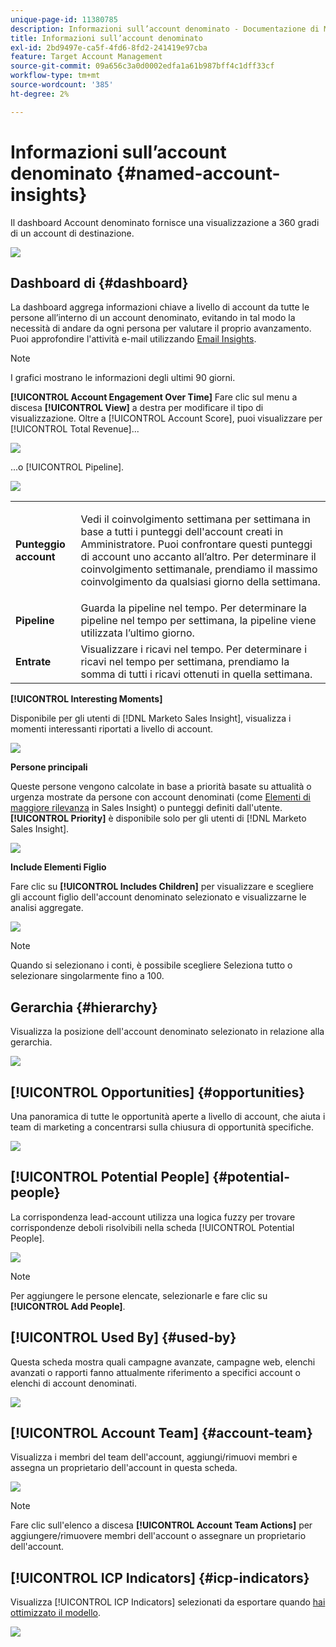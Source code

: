 ```yaml
---
unique-page-id: 11380785
description: Informazioni sull’account denominato - Documentazione di Marketo - Documentazione del prodotto
title: Informazioni sull’account denominato
exl-id: 2bd9497e-ca5f-4fd6-8fd2-241419e97cba
feature: Target Account Management
source-git-commit: 09a656c3a0d0002edfa1a61b987bff4c1dff33cf
workflow-type: tm+mt
source-wordcount: '385'
ht-degree: 2%

---
```


# Informazioni sull’account denominato {#named-account-insights}

Il dashboard Account denominato fornisce una visualizzazione a 360 gradi di un account di destinazione.

![](assets/one-1.png)

## Dashboard di {#dashboard}

La dashboard aggrega informazioni chiave a livello di account da tutte le persone all’interno di un account denominato, evitando in tal modo la necessità di andare da ogni persona per valutare il proprio avanzamento. Puoi approfondire l&#39;attività e-mail utilizzando [Email Insights](/help/marketo/product-docs/reporting/email-insights/filtering-in-email-insights.md#account-based-marketing).

>[!NOTE]
>
>I grafici mostrano le informazioni degli ultimi 90 giorni.

**[!UICONTROL Account Engagement Over Time]** Fare clic sul menu a discesa **[!UICONTROL View]** a destra per modificare il tipo di visualizzazione. Oltre a [!UICONTROL Account Score], puoi visualizzare per [!UICONTROL Total Revenue]...

![](assets/two-new.png)

...o [!UICONTROL Pipeline].

![](assets/three-new.png)

<table>
 <tbody>
  <tr>
   <td><strong><span class="uicontrol">Punteggio account</span></strong></td>
   <td><p>Vedi il coinvolgimento settimana per settimana in base a tutti i punteggi dell'account creati in <span class="uicontrol">Amministratore</span>. Puoi confrontare questi punteggi di account uno accanto all’altro. Per determinare il coinvolgimento settimanale, prendiamo il massimo coinvolgimento da qualsiasi giorno della settimana.</p></td>
  </tr>
  <tr>
   <td><strong><span class="uicontrol">Pipeline</span></strong></td>
   <td>Guarda la pipeline nel tempo. Per determinare la pipeline nel tempo per settimana, la pipeline viene utilizzata l’ultimo giorno.</td>
  </tr>
  <tr>
   <td><strong><span class="uicontrol">Entrate</span></strong></td>
   <td>Visualizzare i ricavi nel tempo. Per determinare i ricavi nel tempo per settimana, prendiamo la somma di tutti i ricavi ottenuti in quella settimana.</td>
  </tr>
 </tbody>
</table>

**[!UICONTROL Interesting Moments]**

Disponibile per gli utenti di [!DNL Marketo Sales Insight], visualizza i momenti interessanti riportati a livello di account.

![](assets/int-mom.png)

**Persone principali**

Queste persone vengono calcolate in base a priorità basate su attualità o urgenza mostrate da persone con account denominati (come [Elementi di maggiore rilevanza](/help/marketo/product-docs/marketo-sales-insight/msi-for-salesforce/features/stars-and-flames/priority-urgency-relative-score-and-best-bets.md) in Sales Insight) o punteggi definiti dall&#39;utente. **[!UICONTROL Priority]** è disponibile solo per gli utenti di [!DNL Marketo Sales Insight].

![](assets/top-ten.png)

**Include Elementi Figlio**

Fare clic su **[!UICONTROL Includes Children]** per visualizzare e scegliere gli account figlio dell&#39;account denominato selezionato e visualizzarne le analisi aggregate.

![](assets/abm.png)

>[!NOTE]
>
>Quando si selezionano i conti, è possibile scegliere Seleziona tutto o selezionare singolarmente fino a 100.

## Gerarchia {#hierarchy}

Visualizza la posizione dell&#39;account denominato selezionato in relazione alla gerarchia.

![](assets/hierarchy.png)

## [!UICONTROL Opportunities] {#opportunities}

Una panoramica di tutte le opportunità aperte a livello di account, che aiuta i team di marketing a concentrarsi sulla chiusura di opportunità specifiche.

![](assets/four-1.png)

## [!UICONTROL Potential People] {#potential-people}

La corrispondenza lead-account utilizza una logica fuzzy per trovare corrispondenze deboli risolvibili nella scheda [!UICONTROL Potential People].

![](assets/five-1.png)

>[!NOTE]
>
>Per aggiungere le persone elencate, selezionarle e fare clic su **[!UICONTROL Add People]**.

## [!UICONTROL Used By] {#used-by}

Questa scheda mostra quali campagne avanzate, campagne web, elenchi avanzati o rapporti fanno attualmente riferimento a specifici account o elenchi di account denominati.

![](assets/six-1.png)

## [!UICONTROL Account Team] {#account-team}

Visualizza i membri del team dell&#39;account, aggiungi/rimuovi membri e assegna un proprietario dell&#39;account in questa scheda.

![](assets/seven-1.png)

>[!NOTE]
>
>Fare clic sull&#39;elenco a discesa **[!UICONTROL Account Team Actions]** per aggiungere/rimuovere membri dell&#39;account o assegnare un proprietario dell&#39;account.

## [!UICONTROL ICP Indicators] {#icp-indicators}

Visualizza [!UICONTROL ICP Indicators] selezionati da esportare quando [hai ottimizzato il modello](/help/marketo/product-docs/target-account-management/account-profiling/account-profiling-ranking-and-tuning.md#model-tuning).

![](assets/eight.png)
